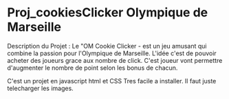 # Proj_cookiesClicker Olympique de Marseille 
Description du Projet :
Le "OM Cookie Clicker -  est un jeu amusant qui combine la passion pour l'Olympique de Marseille. 
L'idée c'est de pouvoir acheter des joueurs grace aux nombre de click. C'est joueur vont permettre d'augmenter le nombre de point selon les bonus de chacun.

C'est un projet en javascript html et CSS Tres facile a installer. Il faut juste telecharger les images.
